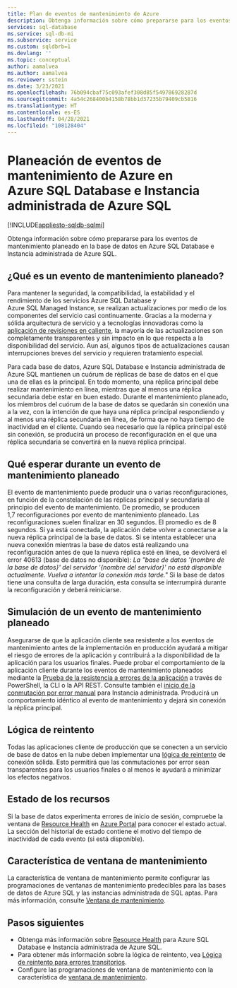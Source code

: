 ```yaml
---
title: Plan de eventos de mantenimiento de Azure
description: Obtenga información sobre cómo prepararse para los eventos de mantenimiento planeado en Azure SQL Database e Instancia administrada de Azure SQL.
services: sql-database
ms.service: sql-db-mi
ms.subservice: service
ms.custom: sqldbrb=1
ms.devlang: ''
ms.topic: conceptual
author: aamalvea
ms.author: aamalvea
ms.reviewer: sstein
ms.date: 3/23/2021
ms.openlocfilehash: 76b094cbaf75c093afef308d85f549786928287d
ms.sourcegitcommit: 4a54c268400b4158b78bb1d37235b79409cb5816
ms.translationtype: HT
ms.contentlocale: es-ES
ms.lasthandoff: 04/28/2021
ms.locfileid: "108128404"
---
```

# <a name="plan-for-azure-maintenance-events-in-azure-sql-database-and-azure-sql-managed-instance"></a>Planeación de eventos de mantenimiento de Azure en Azure SQL Database e Instancia administrada de Azure SQL
[!INCLUDE[appliesto-sqldb-sqlmi](../includes/appliesto-sqldb-sqlmi.md)]

Obtenga información sobre cómo prepararse para los eventos de mantenimiento planeado en la base de datos en Azure SQL Database e Instancia administrada de Azure SQL.

## <a name="what-is-a-planned-maintenance-event"></a>¿Qué es un evento de mantenimiento planeado?

Para mantener la seguridad, la compatibilidad, la estabilidad y el rendimiento de los servicios Azure SQL Database y Azure SQL Managed Instance, se realizan actualizaciones por medio de los componentes del servicio casi continuamente. Gracias a la moderna y sólida arquitectura de servicio y a tecnologías innovadoras como la [aplicación de revisiones en caliente](https://aka.ms/azuresqlhotpatching), la mayoría de las actualizaciones son completamente transparentes y sin impacto en lo que respecta a la disponibilidad del servicio. Aun así, algunos tipos de actualizaciones causan interrupciones breves del servicio y requieren tratamiento especial. 

Para cada base de datos, Azure SQL Database e Instancia administrada de Azure SQL mantienen un cuórum de réplicas de base de datos en el que una de ellas es la principal. En todo momento, una réplica principal debe realizar mantenimiento en línea, mientras que al menos una réplica secundaria debe estar en buen estado. Durante el mantenimiento planeado, los miembros del cuórum de la base de datos se quedarán sin conexión una a la vez, con la intención de que haya una réplica principal respondiendo y al menos una réplica secundaria en línea, de forma que no haya tiempo de inactividad en el cliente. Cuando sea necesario que la réplica principal esté sin conexión, se producirá un proceso de reconfiguración en el que una réplica secundaria se convertirá en la nueva réplica principal.  

## <a name="what-to-expect-during-a-planned-maintenance-event"></a>Qué esperar durante un evento de mantenimiento planeado

El evento de mantenimiento puede producir una o varias reconfiguraciones, en función de la constelación de las réplicas principal y secundaria al principio del evento de mantenimiento. De promedio, se producen 1,7 reconfiguraciones por evento de mantenimiento planeado. Las reconfiguraciones suelen finalizar en 30 segundos. El promedio es de 8 segundos. Si ya está conectada, la aplicación debe volver a conectarse a la nueva réplica principal de la base de datos. Si se intenta establecer una nueva conexión mientras la base de datos está realizando una reconfiguración antes de que la nueva réplica esté en línea, se devolverá el error 40613 (base de datos no disponible): *La "base de datos '{nombre de la base de datos}' del servidor '{nombre del servidor}' no está disponible actualmente. Vuelva a intentar la conexión más tarde."* Si la base de datos tiene una consulta de larga duración, esta consulta se interrumpirá durante la reconfiguración y deberá reiniciarse.

## <a name="how-to-simulate-a-planned-maintenance-event"></a>Simulación de un evento de mantenimiento planeado

Asegurarse de que la aplicación cliente sea resistente a los eventos de mantenimiento antes de la implementación en producción ayudará a mitigar el riesgo de errores de la aplicación y contribuirá a la disponibilidad de la aplicación para los usuarios finales. Puede probar el comportamiento de la aplicación cliente durante los eventos de mantenimiento planeados mediante la [Prueba de la resistencia a errores de la aplicación](./high-availability-sla.md#testing-application-fault-resiliency) a través de PowerShell, la CLI o la API REST. Consulte también el [inicio de la conmutación por error manual](https://aka.ms/mifailover-techblog) para Instancia administrada. Producirá un comportamiento idéntico al evento de mantenimiento y dejará sin conexión la réplica principal.

## <a name="retry-logic"></a>Lógica de reintento

Todas las aplicaciones cliente de producción que se conecten a un servicio de base de datos en la nube deben implementar una [lógica de reintento](troubleshoot-common-connectivity-issues.md#retry-logic-for-transient-errors) de conexión sólida. Esto permitirá que las conmutaciones por error sean transparentes para los usuarios finales o al menos le ayudará a minimizar los efectos negativos.

## <a name="resource-health"></a>Estado de los recursos

Si la base de datos experimenta errores de inicio de sesión, compruebe la ventana de [Resource Health](../../service-health/resource-health-overview.md#get-started) en [Azure Portal](https://portal.azure.com) para conocer el estado actual. La sección del historial de estado contiene el motivo del tiempo de inactividad de cada evento (si está disponible).

## <a name="maintenance-window-feature"></a>Característica de ventana de mantenimiento

La característica de ventana de mantenimiento permite configurar las programaciones de ventanas de mantenimiento predecibles para las bases de datos de Azure SQL y las instancias administrada de SQL aptas. Para más información, consulte [Ventana de mantenimiento](maintenance-window.md).

## <a name="next-steps"></a>Pasos siguientes

- Obtenga más información sobre [Resource Health](resource-health-to-troubleshoot-connectivity.md) para Azure SQL Database e Instancia administrada de Azure SQL.
- Para obtener más información sobre la lógica de reintento, vea [Lógica de reintento para errores transitorios](troubleshoot-common-connectivity-issues.md#retry-logic-for-transient-errors).
- Configure las programaciones de ventana de mantenimiento con la característica de [ventana de mantenimiento](maintenance-window.md).